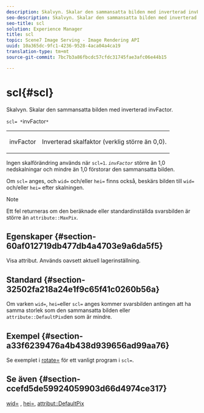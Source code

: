 ```yaml
---
description: Skalvyn. Skalar den sammansatta bilden med inverterad invFactor.
seo-description: Skalvyn. Skalar den sammansatta bilden med inverterad invFactor.
seo-title: scl
solution: Experience Manager
title: scl
topic: Scene7 Image Serving - Image Rendering API
uuid: 10a365dc-9fc1-4236-9528-4aca04a4ca19
translation-type: tm+mt
source-git-commit: 7bc7b3a86fbcdc57cfdc31745fae3afc06e44b15

---
```



# scl{#scl}

Skalvyn. Skalar den sammansatta bilden med inverterad invFactor.

`scl= *`invFactor`*`

<table id="simpletable_A09F5EECAC2B4E0F8633D71C6AD36D8D"> 
 <tr class="strow"> 
  <td class="stentry"> <p><span class="varname"> invFactor</span> </p> </td> 
  <td class="stentry"> <p>Inverterad skalfaktor (verklig större än 0,0). </p></td> 
 </tr> 
</table>

Ingen skalförändring används när `scl=1`. *`invFactor`* större än 1,0 nedskalningar och mindre än 1,0 förstorar den sammansatta bilden.

Om `scl=` anges, och `wid=` och/eller `hei=` finns också, beskärs bilden till `wid=` och/eller `hei=` efter skalningen.

>[!NOTE]
>
>Ett fel returneras om den beräknade eller standardinställda svarsbilden är större än `attribute::MaxPix`.

## Egenskaper {#section-60af012719db477db4a4703e9a6da5f5}

Visa attribut. Används oavsett aktuell lagerinställning.

## Standard {#section-32502fa218a24e1f9c65f41c0260b56a}

Om varken `wid=`, `hei=`eller `scl=` anges kommer svarsbilden antingen att ha samma storlek som den sammansatta bilden eller `attribute::DefaultPix`den som är mindre.

## Exempel {#section-a33f6239476a4b438d939656ad99aa76}

Se exemplet i [rotate=](../../../../../is-api/http-ref/image-serving-api-ref/c-http-protocol-reference/c-command-reference/r-rotate.md#reference-12abb086635546ec9ec2e1a793dc1096) för ett vanligt program i `scl=`.

## Se även {#section-ccefd5de59924059903d66d4974ce317}

[wid=](../../../../../is-api/http-ref/image-serving-api-ref/c-http-protocol-reference/c-command-reference/r-is-http-wid.md#reference-bfeadcb67bf4485f851eb21345527e47) , [hei=](../../../../../is-api/http-ref/image-serving-api-ref/c-http-protocol-reference/c-command-reference/r-is-http-hei.md#reference-6d6f556ccc0e4b98a815e8a5c1944a96), [attribut::DefaultPix](../../../../../is-api/image-catalog/image-serving-api-ref/c-image-catalog-reference/c-attributes-reference/r-defaultpix.md#reference-996b2c22b30f4fd9b970c84063306df1)
